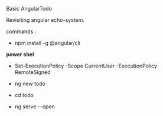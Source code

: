 Basic AngularTodo

Revisiting angular echo-system. 

commands : 

* npm install -g @angular/cli

**power shel**
* Set-ExecutionPolicy -Scope CurrentUser -ExecutionPolicy RemoteSigned 


* ng new todo
* cd todo
* ng serve --open

